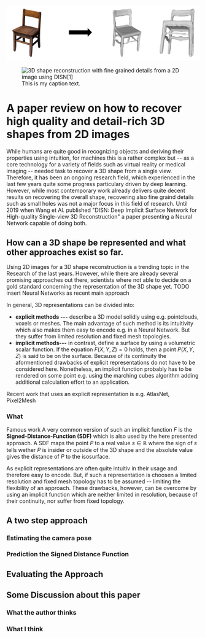 
![3D shape reconstruction with fine grained details from a 2D image using DISN[1]](https://github.com/bockph/DISN-Presentation/blob/master/title_1.png?raw=true)


<figure>
  <img src="{{https://github.com/bockph/DISN-Presentation/blob/master/title_1.png?raw=true}}/assets/image.jpg" alt="3D shape reconstruction with fine grained details from a 2D image using DISN[1]"/>
  <figcaption>This is my caption text.</figcaption>
</figure>

# A paper review on how to recover high quality and detail-rich 3D shapes from 2D images
While humans are quite good in recognizing objects and deriving their properties using intuition, for machines this is a rather complex but -- as a core technology for a variety of fields such as virtual reality or medical imaging -- needed task to recover a 3D shape from a single view. Therefore, it has been an ongoing research field, which experienced in the last few years quite some progress particulary driven by deep learning. However, while most contemporary work already delivers quite decent results on recovering the overall shape, recovering also fine graind details such as small holes was not a major focus in this field of research. Until 2019 when Wang et Al. published "DISN: Deep Implicit Surface Network for High-quality Single-view 3D Reconstruction" a paper presenting a Neural Network capable of doing both. 

## How can a 3D shape be represented and what other approaches exist so far.
Using 2D images for a 3D shape reconstruction is a trending topic in the Research of the last years. However, while there are already several promising approaches out there, scientists where not able to decide on a gold standard concerning the representation of the 3D shape yet. TODO insert Neural Networks as recent main approach

In general, 3D representations can be divided into:

 - **explicit methods ---** describe a 3D model solidly using e.g. pointclouds, voxels or meshes. The main advantage of such method is its intuitivity which also makes them easy to encode e.g. in a Neural Network. But they suffer from limited resolution and fixed mesh topologies.
 - **implicit methods---** in contrast, define a surface by using a volumetric scalar function. If the equation $F(X,Y,Z) = 0$ holds, then a point $P(X,Y,Z)$ is said to be on the surface.  Because of its continuity the aformentioned drawbacks of explicit representations do not have to be considered here. Nonetheless, an implicit function probably has to be rendered on some point e.g. using the marching cubes algorithm adding additional calculation effort to an application.


Recent work that uses  an explicit representation is e.g. AtlasNet, Pixel2Mesh
### What 
Famous work
A very common version of such an implicit function $F$ is the **Signed-Distance-Function (SDF)** which is also used by the here presented approach. A SDF maps the point $P$ to a real value $s  \in \mathbb{R}$ where the sign of $s$ tells wether $P$ is insider or outside of the 3D shape and the absolute value gives the distance of $P$ to the isosurface.

As explicit representations are often quite intuitiv in their usage and therefore easy to encode. But, if such a representation is choosen a limited resolution and fixed mesh topology has to be assumed -- limiting the flexibility of an approach. These drawbacks, however, can be overcome by using an implicit function which are neither limited in resolution, because of their continuity,  nor suffer from fixed topology. 





## A two step approach

### Estimating the camera pose

### Prediction the Signed Distance Function

## Evaluating the Approach

## Some Discussion about this paper

### What the author thinks

### What I think

<!--stackedit_data:
eyJoaXN0b3J5IjpbMTQ4NjE0NDYxNiwtOTgzMDczOTk0LC0xNT
QyNDc1NzI0LC00MjI4NTU1NDIsMjEyMzIxMTY5OCwtMzQ5ODkx
Mjg1LC0xNDUzOTc3MDU5LDI3NjcyNzU1LDE1Mjg3MTIzNDcsLT
I1NTA2OTY3MCwtODYwMzE0MjIwLDEzMzY3NjExMTYsLTEwNzM1
Nzc0NTIsMjAwMDI4MDgwMSwtNjY5NTQ0ODU2LDIzMzE5Mjk3XX
0=
-->